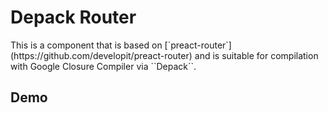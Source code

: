 # Depack Router

<p>This is a component that is based on [`preact-router`](https://github.com/developit/preact-router) and is suitable for compilation with Google Closure Compiler via ``Depack``.</p>

## Demo

<div id="preact"></div>

<Code src="example/App.jsx" type="jsx"/>
